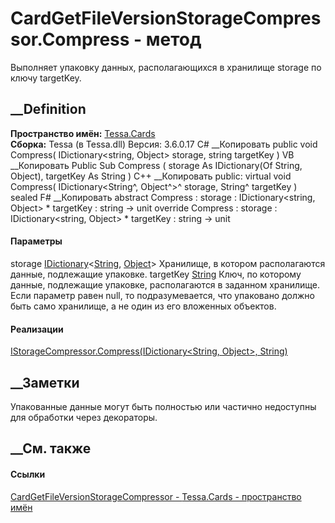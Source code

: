 # CardGetFileVersionStorageCompressor.Compress - метод
Выполняет упаковку данных, располагающихся в хранилище storage по ключу
targetKey.
## __Definition
 **Пространство имён:** [Tessa.Cards](N_Tessa_Cards.htm)  
 **Сборка:** Tessa (в Tessa.dll) Версия: 3.6.0.17
C# __Копировать
     public void Compress(
    	IDictionary<string, Object> storage,
    	string targetKey
    )
VB __Копировать
     Public Sub Compress ( 
    	storage As IDictionary(Of String, Object),
    	targetKey As String
    )
C++ __Копировать
     public:
    virtual void Compress(
    	IDictionary<String^, Object^>^ storage, 
    	String^ targetKey
    ) sealed
F# __Копировать
     abstract Compress : 
            storage : IDictionary<string, Object> * 
            targetKey : string -> unit 
    override Compress : 
            storage : IDictionary<string, Object> * 
            targetKey : string -> unit 
#### Параметры
storage
[IDictionary](https://learn.microsoft.com/dotnet/api/system.collections.generic.idictionary-2)<[String](https://learn.microsoft.com/dotnet/api/system.string),
[Object](https://learn.microsoft.com/dotnet/api/system.object)>
    Хранилище, в котором располагаются данные, подлежащие упаковке.
targetKey [String](https://learn.microsoft.com/dotnet/api/system.string)
     Ключ, по которому данные, подлежащие упаковке, располагаются в заданном хранилище. Если параметр равен null, то подразумевается, что упаковано должно быть само хранилище, а не один из его вложенных объектов. 
#### Реализации
[IStorageCompressor.Compress(IDictionary<String, Object>,
String)](M_Tessa_Platform_Storage_IStorageCompressor_Compress.htm)  
##  __Заметки
Упакованные данные могут быть полностью или частично недоступны для обработки
через декораторы.
##  __См. также
#### Ссылки
[CardGetFileVersionStorageCompressor -
](T_Tessa_Cards_CardGetFileVersionStorageCompressor.htm)
[Tessa.Cards - пространство имён](N_Tessa_Cards.htm)

